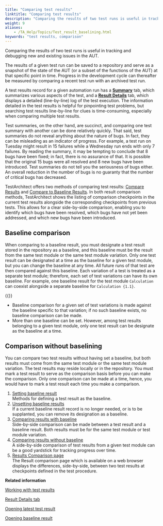 ```yaml
--- 
title: "Comparing test results"
linktitle: "Comparing test results"
description: "Comparing the results of two test runs is useful in tracking and debugging new and existing issues in the AUT."
weight: 9
aliases: 
    - /TA_Help/Topics/Test_result_baselining.html
keywords: "test results, comparison"
---
```


Comparing the results of two test runs is useful in tracking and debugging new and existing issues in the AUT.

The results of a given test run can be saved to a repository and serve as a snapshot of the state of the AUT \(or a subset of the functions of the AUT\) at that specific point in time. Progress in the development cycle can thereafter be measured by comparing a recent test run with an archived test run.

A test results record for a given automation run has a [**Summary**](/TA_Help/Topics/Test_result_summaries.html) tab, which summarizes various aspects of the test, and a [**Result Details**](/TA_Help/Topics/Test_result_summaries.html) tab, which displays a detailed \(line-by-line\) log of the test execution. The information detailed in the test results is helpful for pinpointing test problems, but searching test results line-by-line for clues is time-consuming, especially when comparing multiple test results.

Test summaries, on the other hand, are succinct, and comparing one test summary with another can be done relatively quickly. That said, test summaries do not reveal anything about the nature of bugs. In fact, they can be misleading as an indicator of progress. For example, a test run on Tuesday might result in 15 failures while a Wednesday run ends with only 7 failures. By reading the summary, it may be tempting to conclude that 8 bugs have been fixed; in fact, there is no assurance of that. It is possible that the original 15 bugs were all resolved and 8 new bugs have been introduced. Test summaries do not tell you the seriousness of bugs either. An overall reduction in the number of bugs is no guaranty that the number of critical bugs has decreased.

TestArchitect offers two methods of comparing test results: [Compare Results](/TA_Help/Topics/Test_result_compare_results.html) and [Compare to Baseline Results](/TA_Help/Topics/Test_result_compare_to_baseline_results.html). In both result comparison methods, TestArchitect shows the listing of comparison checkpoints in the current test results alongside the corresponding checkpoints from previous tests. This allows for a clear side-by-side comparison, enabling you to identify which bugs have been resolved, which bugs have not yet been addressed, and which new bugs have been introduced.

## Baseline comparison

When comparing to a baseline result, you must designate a test result stored in the repository as a baseline, and this baseline must be the result from the same test module or the same test module variation. Only one test result can be designated at a time as the baseline for a given test module, but you can change the baseline at any time. All future runs of that test are then compared against this baseline. Each variation of a test is treated as a separate test module; therefore, each set of test variations can have its own baseline. For example, one baseline result for the test module `Calculation` can coexist alongside a separate baseline for `Calculation {1.1}`.

{{<note>}}

-   Baseline comparison for a given set of test variations is made against the baseline specific to that variation; if no such baseline exists, no baseline comparison can be made.
-   More than one baseline can be set. However, among test results belonging to a given test module, only one test result can be designate as the baseline at a time.

## Comparison without baselining

You can compare two test results without having set a baseline, but both results must come from the same test module or the same test module variation. The test results may reside locally or in the repository. You must mark a test result to serve as the comparison basis before you can make the comparison. Only one comparison can be made at a time, hence, you would have to mark a test result each time you make a comparison.

1.  [Setting baseline result](/TA_Help/Topics/Test_result_settting_baseline.html)  
Methods for defining a test result as the baseline.
2.  [Unsetting baseline results](/TA_Help/Topics/Test_result_unsettting_baseline.html)  
If a current baseline result record is no longer needed, or is to be supplanted, you can remove its designation as a baseline.
3.  [Comparing results with baseline](/TA_Help/Topics/Test_result_compare_to_baseline_results.html)  
Side-by-side comparison can be made between a test result and a baseline result. Both results must be for the same test module or test module variation.
4.  [Comparing results without baseline](/TA_Help/Topics/Test_result_compare_results.html)  
A side-by-side comparison of test results from a given test module can be a good yardstick for tracking progress over time.
5.  [Results Comparison page](/TA_Help/Topics/Test_result_comparison_dialog_box.html)  
The Result comparison page which is available on a web browser displays the differences, side-by-side, between two test results at checkpoints defined in the test procedure.




**Related information**  


[Working with test results](/TA_Help/Topics/Test_result.html)

[Result Details tab](/TA_Help/Topics/Test_result_details.html)

[Opening latest test result](/TA_Help/Topics/Test_result_open_latest_test_result.html)

[Opening baseline result](/TA_Help/Topics/Test_result_open_baseline_result.html)

